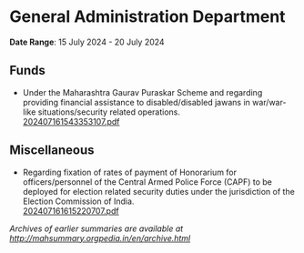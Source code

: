 # General Administration Department

**Date Range**: 15 July 2024 - 20 July 2024


## Funds
- Under the Maharashtra Gaurav Puraskar Scheme and regarding providing financial assistance to disabled/disabled jawans in war/war-like situations/security related operations.\
  [202407161543353107.pdf](https://gr.maharashtra.gov.in/Site/Upload/Government%20Resolutions/English/202407161543353107.pdf)

## Miscellaneous
- Regarding fixation of rates of payment of Honorarium for officers/personnel of the Central Armed Police Force (CAPF) to be deployed for election related security duties under the jurisdiction of the Election Commission of India.\
  [202407161615220707.pdf](https://gr.maharashtra.gov.in/Site/Upload/Government%20Resolutions/English/202407161615220707.pdf)


*Archives of earlier summaries are available at http://mahsummary.orgpedia.in/en/archive.html*